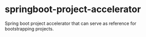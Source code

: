 # springboot-project-accelerator
Spring boot project accelerator that can serve as reference for bootstrapping projects.
